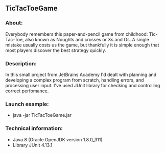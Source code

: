 ## TicTacToeGame
### About:
Everybody remembers this paper-and-pencil game from childhood: Tic-Tac-Toe, also known as
Noughts and crosses or Xs and Os. A single mistake usually costs us the game, but thankfully 
it is simple enough that most players discover the best strategy quickly.
### Description:
In this small project from JetBrains Academy I'd dealt with planning and developing a complex 
program from scratch, handling errors, and processing user input. I've used JUnit library 
for checking and controlling correct perfomance.
### Launch example:
* java -jar TicTacToeGame.jar
### Technical information:
* Java 8 (Oracle OpenJDK version 1.8.0_311)
* Library JUnit 4.13.1
